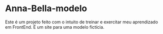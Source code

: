 # Anna-Bella-modelo
Este é um projeto feito com o intuito de treinar e exercitar meu aprendizado em FrontEnd. 
É um site para uma modelo fictícia.
